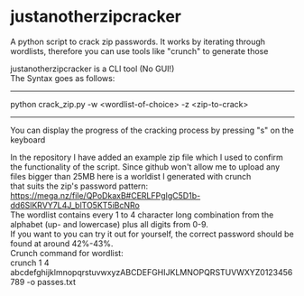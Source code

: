 # justanotherzipcracker
A python script to crack zip passwords. It works by iterating through wordlists, therefore you can use tools like "crunch" to generate those


justanotherzipcracker is a CLI tool (No GUI!)  
The Syntax goes as follows:  
*************************************************************  
python crack_zip.py -w \<wordlist-of-choice\> -z \<zip-to-crack\>  
*************************************************************  
You can display the progress of the cracking process by pressing "s" on the keyboard  
  
In the repository I have added an example zip file which I used to confirm the functionality of the script.
Since github won't allow me to upload any files bigger than 25MB here is a worldist I generated with crunch  
that suits the zip's password pattern: https://mega.nz/file/QPoDkaxB#CERLFPgIgC5D1b-dd6SlKRVY7L4J_blTO5KT5iBcNRo  
The wordlist contains every 1 to 4 character long combination from the alphabet (up- and lowercase) plus all digits from 0-9.    
If you want to you can try it out for yourself, the correct password should be found at around 42%-43%.  
Crunch command for wordlist:  
crunch 1 4 abcdefghijklmnopqrstuvwxyzABCDEFGHIJKLMNOPQRSTUVWXYZ0123456789 -o passes.txt
  
  

